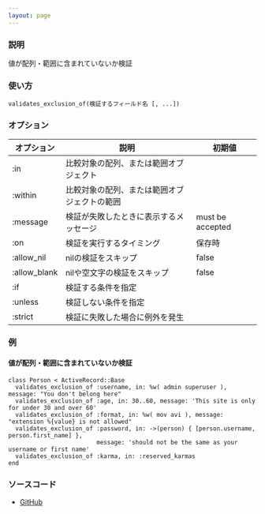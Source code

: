 ```yaml
---
layout: page
---
```

### 説明
値が配列・範囲に含まれていないか検証

### 使い方
    validates_exclusion_of(検証するフィールド名 [, ...])

### オプション

オプション        | 説明                             | 初期値
-------------|--------------------------------|-----------------
:in          | 比較対象の配列、または範囲オブジェクト      |
:within      | 比較対象の配列、または範囲オブジェクトの範囲 |
:message     | 検証が失敗したときに表示するメッセージ        | must be accepted
:on          | 検証を実行するタイミング         | 保存時
:allow_nil   | nilの検証をスキップ            | false
:allow_blank | nilや空文字の検証をスキップ             | false
:if          | 検証する条件を指定                  |
:unless      | 検証しない条件を指定                 |
:strict      | 検証に失敗した場合に例外を発生        |

### 例
#### 値が配列・範囲に含まれていないか検証
    class Person < ActiveRecord::Base
      validates_exclusion_of :username, in: %w( admin superuser ), message: "You don't belong here"
      validates_exclusion_of :age, in: 30..60, message: 'This site is only for under 30 and over 60'
      validates_exclusion_of :format, in: %w( mov avi ), message: "extension %{value} is not allowed"
      validates_exclusion_of :password, in: ->(person) { [person.username, person.first_name] },
                             message: 'should not be the same as your username or first name'
      validates_exclusion_of :karma, in: :reserved_karmas
    end

### ソースコード
* [GitHub](https://github.com/rails/rails/blob/0df1f914104073b70f8d8976d0d5adc3b2a1e44e/activemodel/lib/active_model/validations/exclusion.rb#L41)